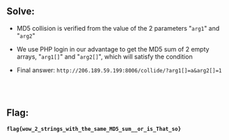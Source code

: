 ## Solve:

- MD5 collision is verified from the value of the 2 parameters "`arg1`" and "`arg2`"
- We use PHP login in our advantage to get the MD5 sum of 2 empty arrays, "`arg1[]`" and "`arg2[]`", which will satisfy the condition


- Final answer:
  ```http://206.189.59.199:8006/collide/?arg1[]=a&arg2[]=1```

<br>
<br>

## Flag:
**`flag{wow_2_strings_with_the_same_MD5_sum__or_is_That_so}`**
